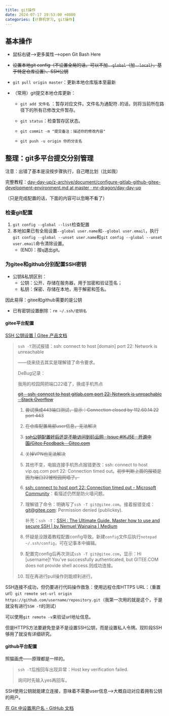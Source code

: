 ```yaml
---
title: git操作
date: 2024-07-17 19:53:00 +0800 
categories: [计算机学习, git操作]
---
```


## 基本操作

- 鼠标右键——>更多属性——>open Git Bash Here  

- ~~设置本地git config（不设置全局的话，可以不加`--global`（加`--local`），基于特定仓库设置）、SSH公钥~~  

- `git pull origin master`：更新本地仓库版本至最新  

- （常用）git提交本地仓库更新：  

  - `git add 文件名` ：暂存对应文件。文件名为通配符`.`的话，则将当前所在路径下的所有已修改文件暂存。  

  - `git status`：检查暂存区状态。

  - `git commit -m "提交备注：描述你的修改内容"`    

  - `git push -u origin 你的分支名`  

      

## 整理：git多平台提交分别管理

注意：出错了基本是没按步骤执行，自己瞎比划（比如我）  

完整教程：[day-day-up/z-archive/document/configure-gitlab-github-gitee-development-environment.md at master · mr-dragon/day-day-up](https://github.com/mr-dragon/day-day-up/blob/master/z-archive/document/configure-gitlab-github-gitee-development-environment.md)    

（只是完成配置的话，下面的内容可以忽略不看了）  

### 检查git配置  

1. `git config --global --list`检查配置
2. 本地如果已有全局设置`--global user.name`和`--global user.email`，执行`git config --global --unset user.name`和`git config --global --unset user.email`命令清除设置。  
   - (END)：按`q`退出git。   


### 为gitee和github分别配置SSH密钥  

- 公钥&私钥区别：  
  - 公钥：公开、存储在服务器，用于加密和验证签名；  
  - 私钥：保密、存储在本地，用于解密和签名。  

因此易得：gitee和github需要的是公钥  

- 已有密钥设置删除：`rm ~/.ssh/密钥名`  

#### gitee平台配置  

[SSH 公钥设置 | Gitee 产品文档](https://help.gitee.com/base/account/SSH公钥设置)  

> `ssh -T`测试报错：ssh: connect to host [domain] port 22: Network is unreachable  
>
> ——绕来绕去其实是理解错了命令要求。  
>
> DeBug记录：  
>
> 我用的校园网把端口22墙了，换成手机热点  
>
> ~~[git - ssh: connect to host gitlab.com port 22: Network is unreachable - Stack Overflow](https://stackoverflow.com/questions/65299117/ssh-connect-to-host-gitlab-com-port-22-network-is-unreachable)~~  
>
> 1. ~~尝试换成443端口测试，显示：Connection closed by 112.60.14.22 port 443~~  
>
> 2. ~~在仓库配置局部user信息，无法解决~~  
>
> 3. ~~[ssh公钥配置好后还是不能访问到码云网 · Issue #IKJ5E · 开源中国/Gitee Feedback - Gitee.com](https://gitee.com/oschina/git-osc/issues/IKJ5E?skip_mobile=true)~~  
>
> 4. ~~关掉VPN也无法解决~~  
>
> 5. 其他不变，电脑连接手机热点报错更改：ssh: connect to host vip.qq.com port 22: Connection timed out。~~初步判断上面的报错是因为端口22被校园网墙了。~~    
>
> 6. [ssh: connect to host port 22: Connection timed out - Microsoft Community](https://answers.microsoft.com/en-us/windows/forum/all/ssh-connect-to-host-port-22-connection-timed-out/6ba0409e-f74b-4c7f-94e1-440759f573f6)：看描述仍然是防火墙问题。  
>
> 7. 理解错了命令：明确写了`ssh -T git@gitee.com`。接着报错变成：git@gitee.com: Permission denied (publickey).  
>
>    补充：`ssh -T`：[SSH : The Ultimate Guide. Master how to use and secure SSH | by Nemuel Wainaina | Medium ](https://medium.com/@nemzyxt/ssh-the-ultimate-guide-aee1033117d5) 
>
> 8. 怀疑是没跟着教程配置config导致。新建`config`文件后执行`notepad ~/.ssh/config`，可在记事本中编辑。  
>
> 9. 配置完config后再次测试`ssh -T git@gitee.com`，显示：Hi [username]! You've successfully authenticated, but GITEE.COM does not provide shell access.则成功连接。  
>
> 10. 现在再进行pull操作则能顺利进行。  

SSH连接不成功，但仍要进行代码操作救急：使用远程仓库HTTPS URL：（重置url）`git remote set-url origin https://github.com/username/repository.git`（我第一次用的就是这个，于是就没有进行`SSH -T`的测试）

可以使用`git remote -v`来验证url地址信息。

但是HTTPS方法要避免登录不是设置SSH公钥，而是设置私人令牌。现阶段SSH够用了就没有详细研究。    

#### github平台配置

照猫画虎——原理都是一样的。  

> `ssh -T`后按回车出现异常：Host key verification failed.  
>
> 询问时先输入yes再回车。  

SSH使用公钥就能建立连接，意味着不需要user信息——>大概自动对应着拥有公钥的用户。  

[在 Git 中设置用户名 - GitHub 文档 ](https://docs.github.com/zh/get-started/getting-started-with-git/setting-your-username-in-git) 
